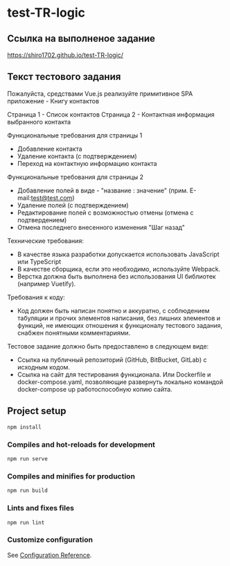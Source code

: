 # test-TR-logic

## Ссылка на выполненое задание

https://shiro1702.github.io/test-TR-logic/

## Текст тестового задания


Пожалуйста, средствами Vue.js реализуйте примитивное SPA приложение - Книгу контактов

Страница 1 - Список контактов
Страница 2 - Контактная информация выбранного контакта


Функциональные требования для страницы 1
   - Добавление контакта
   - Удаление контакта (с подтверждением)
   - Переход на контактную информацию контакта


Функциональные требования для страницы 2
   - Добавление полей в виде - "название : значение" (прим. E-mail:test@test.com)
   - Удаление полей (с подтверждением)
   - Редактирование полей с возможностью отмены (отмена с подтвердением)
   - Отмена последнего внесенного изменения "Шаг назад"


Технические требования:
 - В качестве языка разработки допускается использовать JavaScript или TypeScript
 - В качестве сборщика, если это необходимо, используйте Webpack.
 - Верстка должна быть выполнена без использования UI библиотек (например Vuetify).

Требования к коду:
- Код должен быть написан понятно и аккуратно, с соблюдением табуляции и прочих элементов написания, без лишних элементов и функций, не имеющих отношения к функционалу тестового задания, снабжен понятными комментариями.

Тестовое задание должно быть предоставлено в следующем виде:
- Ссылка на публичный репозиторий (GitHub, BitBucket, GitLab) с исходным кодом.
- Ссылка на сайт для тестирования функционала. Или Dockerfile и docker-compose.yaml, позволяющие развернуть локально командой docker-compose up работоспособную копию сайта.


## Project setup
```
npm install
```

### Compiles and hot-reloads for development
```
npm run serve
```

### Compiles and minifies for production
```
npm run build
```

### Lints and fixes files
```
npm run lint
```

### Customize configuration
See [Configuration Reference](https://cli.vuejs.org/config/).
